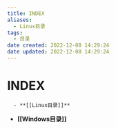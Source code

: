 ```yaml
---
title: INDEX
aliases:
  - Linux目录
tags:
  - 目录
date created: 2022-12-08 14:29:24
date updated: 2022-12-08 14:29:24
---
```


# INDEX

      - **[[Linux目录]]**
- **[[Windows目录]]**
